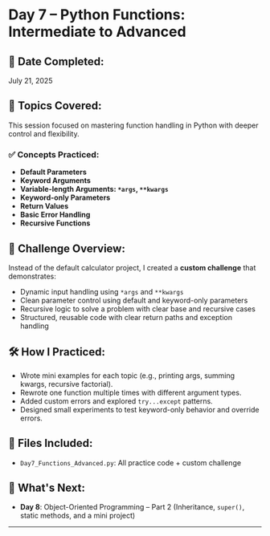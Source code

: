 # Day 7 – Python Functions: Intermediate to Advanced

## 📅 Date Completed:
July 21, 2025

## 🧠 Topics Covered:
This session focused on mastering function handling in Python with deeper control and flexibility.

### ✅ Concepts Practiced:
- **Default Parameters**
- **Keyword Arguments**
- **Variable-length Arguments: `*args`, `**kwargs`**
- **Keyword-only Parameters**
- **Return Values**
- **Basic Error Handling**
- **Recursive Functions**

## 🧪 Challenge Overview:
Instead of the default calculator project, I created a **custom challenge** that demonstrates:
- Dynamic input handling using `*args` and `**kwargs`
- Clean parameter control using default and keyword-only parameters
- Recursive logic to solve a problem with clear base and recursive cases
- Structured, reusable code with clear return paths and exception handling

## 🛠️ How I Practiced:
- Wrote mini examples for each topic (e.g., printing args, summing kwargs, recursive factorial).
- Rewrote one function multiple times with different argument types.
- Added custom errors and explored `try...except` patterns.
- Designed small experiments to test keyword-only behavior and override errors.

## 📂 Files Included:
- `Day7_Functions_Advanced.py`: All practice code + custom challenge

## 🧠 What's Next:
- **Day 8**: Object-Oriented Programming – Part 2 (Inheritance, `super()`, static methods, and a mini project)

---

